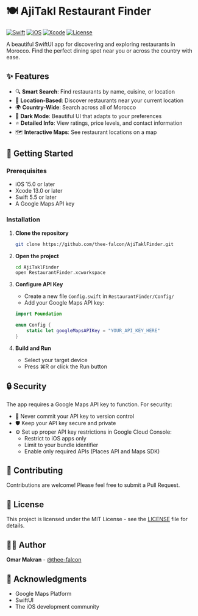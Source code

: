 # 🍽️ AjiTakl Restaurant Finder

[![Swift](https://img.shields.io/badge/Swift-5.5-orange.svg)](https://swift.org)
[![iOS](https://img.shields.io/badge/iOS-15.0+-blue.svg)](https://developer.apple.com/ios)
[![Xcode](https://img.shields.io/badge/Xcode-13.0+-blue.svg)](https://developer.apple.com/xcode)
[![License](https://img.shields.io/badge/License-MIT-green.svg)](LICENSE)

A beautiful SwiftUI app for discovering and exploring restaurants in Morocco. Find the perfect dining spot near you or across the country with ease.

## ✨ Features

- 🔍 **Smart Search**: Find restaurants by name, cuisine, or location
- 📍 **Location-Based**: Discover restaurants near your current location
- 🌍 **Country-Wide**: Search across all of Morocco
- 🌙 **Dark Mode**: Beautiful UI that adapts to your preferences
- ⭐ **Detailed Info**: View ratings, price levels, and contact information
- 🗺️ **Interactive Maps**: See restaurant locations on a map

## 🚀 Getting Started

### Prerequisites

- iOS 15.0 or later
- Xcode 13.0 or later
- Swift 5.5 or later
- A Google Maps API key

### Installation

1. **Clone the repository**
   ```bash
   git clone https://github.com/thee-falcon/AjiTaklFinder.git
   ```

2. **Open the project**
   ```bash
   cd AjiTaklFinder
   open RestaurantFinder.xcworkspace
   ```

3. **Configure API Key**
   - Create a new file `Config.swift` in `RestaurantFinder/Config/`
   - Add your Google Maps API key:
   ```swift
   import Foundation

   enum Config {
       static let googleMapsAPIKey = "YOUR_API_KEY_HERE"
   }
   ```

4. **Build and Run**
   - Select your target device
   - Press ⌘R or click the Run button

## 🔒 Security

The app requires a Google Maps API key to function. For security:

- 🔑 Never commit your API key to version control
- 🛡️ Keep your API key secure and private
- ⚙️ Set up proper API key restrictions in Google Cloud Console:
  - Restrict to iOS apps only
  - Limit to your bundle identifier
  - Enable only required APIs (Places API and Maps SDK)


## 🤝 Contributing

Contributions are welcome! Please feel free to submit a Pull Request.

## 📄 License

This project is licensed under the MIT License - see the [LICENSE](LICENSE) file for details.

## 👨‍💻 Author

**Omar Makran** - [@thee-falcon](https://github.com/thee-falcon)

## 🙏 Acknowledgments

- Google Maps Platform
- SwiftUI
- The iOS development community 
